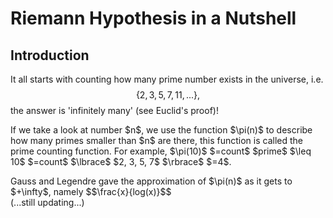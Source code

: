 # Riemann Hypothesis in a Nutshell

## Introduction
It all starts with counting how many prime number exists in the universe, i.e. $$\lbrace 2, 3, 5, 7, 11, ... \rbrace,$$
the answer is 'infinitely many' (see Euclid's proof)!
<p/>
If we take a look at number $n$, we use the function $\pi(n)$ to describe how many primes smaller than $n$ are there, this function is called the prime counting function. For example, $\pi(10)$ $=count$ $prime$ $\leq 10$ $=count$ $\lbrace$ $2, 3, 5, 7$ $\rbrace$ $=4$.
<p/>
Gauss and Legendre gave the approximation of $\pi(n)$ as it gets to $+\infty$, namely $$\frac{x}{log(x)}$$
<br/>
(...still updating...)
